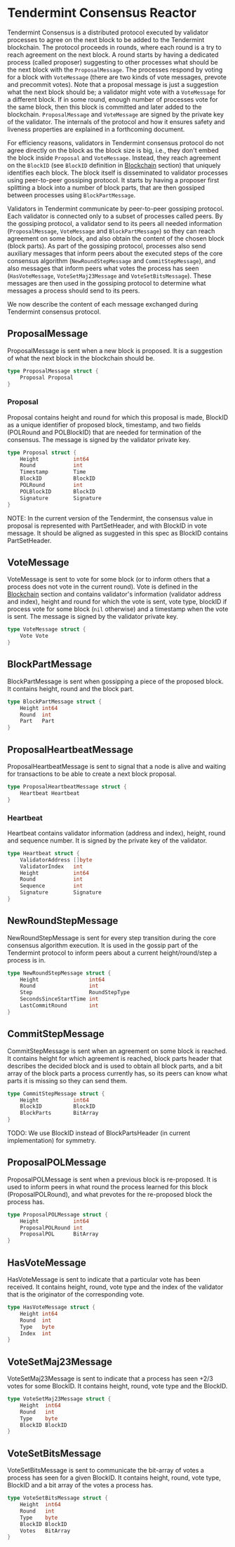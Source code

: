 # Tendermint Consensus Reactor

Tendermint Consensus is a distributed protocol executed by validator processes to agree on
the next block to be added to the Tendermint blockchain. The protocol proceeds in rounds, where
each round is a try to reach agreement on the next block. A round starts by having a dedicated
process (called proposer) suggesting to other processes what should be the next block with
the `ProposalMessage`.
The processes respond by voting for a block with `VoteMessage` (there are two kinds of vote
messages, prevote and precommit votes). Note that a proposal message is just a suggestion what the
next block should be; a validator might vote with a `VoteMessage` for a different block. If in some
round, enough number of processes vote for the same block, then this block is committed and later
added to the blockchain. `ProposalMessage` and `VoteMessage` are signed by the private key of the
validator. The internals of the protocol and how it ensures safety and liveness properties are
explained in a forthcoming document.

For efficiency reasons, validators in Tendermint consensus protocol do not agree directly on the
block as the block size is big, i.e., they don't embed the block inside `Proposal` and
`VoteMessage`. Instead, they reach agreement on the `BlockID` (see `BlockID` definition in
[Blockchain](https://github.com/blockchainworkers/conch/blob/master/docs/spec/blockchain/blockchain.md#blockid) section) that uniquely identifies each block. The block itself is
disseminated to validator processes using peer-to-peer gossiping protocol. It starts by having a
proposer first splitting a block into a number of block parts, that are then gossiped between
processes using `BlockPartMessage`.

Validators in Tendermint communicate by peer-to-peer gossiping protocol. Each validator is connected
only to a subset of processes called peers. By the gossiping protocol, a validator send to its peers
all needed  information (`ProposalMessage`, `VoteMessage` and `BlockPartMessage`) so they can
reach agreement on some block, and also obtain the content of the chosen block (block parts). As
part of the gossiping protocol, processes also send auxiliary messages that inform peers about the
executed steps of the core consensus algorithm (`NewRoundStepMessage` and `CommitStepMessage`), and
also messages that inform peers what votes the process has seen (`HasVoteMessage`,
`VoteSetMaj23Message` and `VoteSetBitsMessage`). These messages are then used in the gossiping
protocol to determine what messages a process should send to its peers.

We now describe the content of each message exchanged during Tendermint consensus protocol.

## ProposalMessage

ProposalMessage is sent when a new block is proposed. It is a suggestion of what the
next block in the blockchain should be.

```go
type ProposalMessage struct {
    Proposal Proposal
}
```

### Proposal

Proposal contains height and round for which this proposal is made, BlockID as a unique identifier
of proposed block, timestamp, and two fields (POLRound and POLBlockID) that are needed for
termination of the consensus. The message is signed by the validator private key.

```go
type Proposal struct {
    Height           int64
    Round            int
    Timestamp        Time
    BlockID          BlockID
    POLRound         int
    POLBlockID       BlockID
    Signature        Signature
}
```

NOTE: In the current version of the Tendermint, the consensus value in proposal is represented with
PartSetHeader, and with BlockID in vote message. It should be aligned as suggested in this spec as
BlockID contains PartSetHeader.

## VoteMessage

VoteMessage is sent to vote for some block (or to inform others that a process does not vote in the
current round). Vote is defined in the [Blockchain](https://github.com/blockchainworkers/conch/blob/master/docs/spec/blockchain/blockchain.md#blockid) section and contains validator's
information (validator address and index), height and round for which the vote is sent, vote type,
blockID if process vote for some block (`nil` otherwise) and a timestamp when the vote is sent. The
message is signed by the validator private key.

```go
type VoteMessage struct {
    Vote Vote
}
```

## BlockPartMessage

BlockPartMessage is sent when gossipping a piece of the proposed block. It contains height, round
and the block part.

```go
type BlockPartMessage struct {
    Height int64
    Round  int
    Part   Part
}
```

## ProposalHeartbeatMessage

ProposalHeartbeatMessage is sent to signal that a node is alive and waiting for transactions
to be able to create a next block proposal.

```go
type ProposalHeartbeatMessage struct {
    Heartbeat Heartbeat
}
```

### Heartbeat

Heartbeat contains validator information (address and index),
height, round and sequence number. It is signed by the private key of the validator.

```go
type Heartbeat struct {
    ValidatorAddress []byte
    ValidatorIndex   int
    Height           int64
    Round            int
    Sequence         int
    Signature        Signature
}
```

## NewRoundStepMessage

NewRoundStepMessage is sent for every step transition during the core consensus algorithm execution.
It is used in the gossip part of the Tendermint protocol to inform peers about a current
height/round/step a process is in.

```go
type NewRoundStepMessage struct {
    Height                int64
    Round                 int
    Step                  RoundStepType
    SecondsSinceStartTime int
    LastCommitRound       int
}
```

## CommitStepMessage

CommitStepMessage is sent when an agreement on some block is reached. It contains height for which
agreement is reached, block parts header that describes the decided block and is used to obtain all
block parts, and a bit array of the block parts a process currently has, so its peers can know what
parts it is missing so they can send them.

```go
type CommitStepMessage struct {
    Height           int64
    BlockID          BlockID
    BlockParts       BitArray
}
```

TODO: We use BlockID instead of BlockPartsHeader (in current implementation) for symmetry.

## ProposalPOLMessage

ProposalPOLMessage is sent when a previous block is re-proposed.
It is used to inform peers in what round the process learned for this block (ProposalPOLRound),
and what prevotes for the re-proposed block the process has.

```go
type ProposalPOLMessage struct {
    Height           int64
    ProposalPOLRound int
    ProposalPOL      BitArray
}
```

## HasVoteMessage

HasVoteMessage is sent to indicate that a particular vote has been received. It contains height,
round, vote type and the index of the validator that is the originator of the corresponding vote.

```go
type HasVoteMessage struct {
    Height int64
    Round  int
    Type   byte
    Index  int
}
```

## VoteSetMaj23Message

VoteSetMaj23Message is sent to indicate that a process has seen +2/3 votes for some BlockID.
It contains height, round, vote type and the BlockID.

```go
type VoteSetMaj23Message struct {
    Height  int64
    Round   int
    Type    byte
    BlockID BlockID
}
```

## VoteSetBitsMessage

VoteSetBitsMessage is sent to communicate the bit-array of votes a process has seen for a given
BlockID. It contains height, round, vote type, BlockID and a bit array of
the votes a process has.

```go
type VoteSetBitsMessage struct {
    Height  int64
    Round   int
    Type    byte
    BlockID BlockID
    Votes   BitArray
}
```
